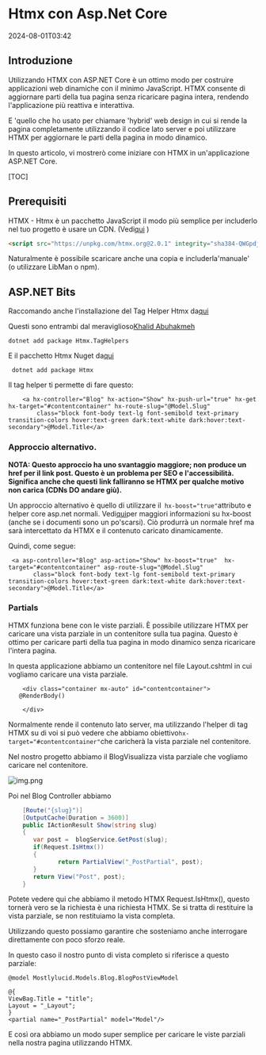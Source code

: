 # Htmx con Asp.Net Core

<datetime class="hidden">2024-08-01T03:42</datetime>

<!--category-- ASP.NET, HTMX -->
## Introduzione

Utilizzando HTMX con ASP.NET Core è un ottimo modo per costruire applicazioni web dinamiche con il minimo JavaScript. HTMX consente di aggiornare parti della tua pagina senza ricaricare pagina intera, rendendo l'applicazione più reattiva e interattiva.

E 'quello che ho usato per chiamare 'hybrid' web design in cui si rende la pagina completamente utilizzando il codice lato server e poi utilizzare HTMX per aggiornare le parti della pagina in modo dinamico.

In questo articolo, vi mostrerò come iniziare con HTMX in un'applicazione ASP.NET Core.

[TOC]

## Prerequisiti

HTMX - Htmx è un pacchetto JavaScript il modo più semplice per includerlo nel tuo progetto è usare un CDN. (Vedi[qui](https://htmx.org/docs/#installing) )

```html
<script src="https://unpkg.com/htmx.org@2.0.1" integrity="sha384-QWGpdj554B4ETpJJC9z+ZHJcA/i59TyjxEPXiiUgN2WmTyV5OEZWCD6gQhgkdpB/" crossorigin="anonymous"></script>
```

Naturalmente è possibile scaricare anche una copia e includerla'manuale' (o utilizzare LibMan o npm).

## ASP.NET Bits

Raccomando anche l'installazione del Tag Helper Htmx da[qui](https://github.com/khalidabuhakmeh/Htmx.Net)

Questi sono entrambi dal meraviglioso[Khalid Abuhakmeh
](https://mastodon.social/@khalidabuhakmeh@mastodon.social)

```shell
dotnet add package Htmx.TagHelpers
```

E il pacchetto Htmx Nuget da[qui](https://www.nuget.org/packages/Htmx/)

```shell
 dotnet add package Htmx
```

Il tag helper ti permette di fare questo:

```razor
    <a hx-controller="Blog" hx-action="Show" hx-push-url="true" hx-get hx-target="#contentcontainer" hx-route-slug="@Model.Slug"
        class="block font-body text-lg font-semibold text-primary transition-colors hover:text-green dark:text-white dark:hover:text-secondary">@Model.Title</a>
```

### Approccio alternativo.

**NOTA: Questo approccio ha uno svantaggio maggiore; non produce un href per il link post. Questo è un problema per SEO e l'accessibilità. Significa anche che questi link falliranno se HTMX per qualche motivo non carica (CDNs DO andare giù).**

Un approccio alternativo è quello di utilizzare il` hx-boost="true"`attributo e helper core asp.net normali. Vedi[qui](https://htmx.org/docs/#hx-boost)per maggiori informazioni su hx-boost (anche se i documenti sono un po'scarsi).
Ciò produrrà un normale href ma sarà intercettato da HTMX e il contenuto caricato dinamicamente.

Quindi, come segue:

```razor
 <a asp-controller="Blog" asp-action="Show" hx-boost="true"  hx-target="#contentcontainer" asp-route-slug="@Model.Slug"
       class="block font-body text-lg font-semibold text-primary transition-colors hover:text-green dark:text-white dark:hover:text-secondary">@Model.Title</a>
```

### Partials

HTMX funziona bene con le viste parziali. È possibile utilizzare HTMX per caricare una vista parziale in un contenitore sulla tua pagina. Questo è ottimo per caricare parti della tua pagina in modo dinamico senza ricaricare l'intera pagina.

In questa applicazione abbiamo un contenitore nel file Layout.cshtml in cui vogliamo caricare una vista parziale.

```razor
    <div class="container mx-auto" id="contentcontainer">
   @RenderBody()

    </div>
```

Normalmente rende il contenuto lato server, ma utilizzando l'helper di tag HTMX su di voi si può vedere che abbiamo obiettivo`hx-target="#contentcontainer"`che caricherà la vista parziale nel contenitore.

Nel nostro progetto abbiamo il BlogVisualizza vista parziale che vogliamo caricare nel contenitore.

![img.png](project.png)

Poi nel Blog Controller abbiamo

```csharp
    [Route("{slug}")]
    [OutputCache(Duration = 3600)]
    public IActionResult Show(string slug)
    {
       var post =  blogService.GetPost(slug);
       if(Request.IsHtmx())
       {
              return PartialView("_PostPartial", post);
       }
       return View("Post", post);
    }
```

Potete vedere qui che abbiamo il metodo HTMX Request.IsHtmx(), questo tornerà vero se la richiesta è una richiesta HTMX. Se si tratta di restituire la vista parziale, se non restituiamo la vista completa.

Utilizzando questo possiamo garantire che sosteniamo anche interrogare direttamente con poco sforzo reale.

In questo caso il nostro punto di vista completo si riferisce a questo parziale:

```razor
@model Mostlylucid.Models.Blog.BlogPostViewModel

@{
ViewBag.Title = "title";
Layout = "_Layout";
}
<partial name="_PostPartial" model="Model"/>
```

E così ora abbiamo un modo super semplice per caricare le viste parziali nella nostra pagina utilizzando HTMX.